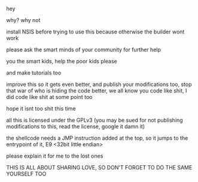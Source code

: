 hey

why? why not

install NSIS before trying to use this because otherwise the builder wont work

please ask the smart minds of your community for further help

you the smart kids, help the poor kids please

and make tutorials too

improve this so it gets even better, and publish your modifications too, stop that war of who is hiding the code better, we all know you code like shit, I did code like shit at some point too

hope it isnt too shit this time

all this is licensed under the GPLv3 (you may be sued for not publishing modifications to this, read the license, google it damn it)

the shellcode needs a JMP instruction added at the top, so it jumps to the entrypoint of it, E9 <32bit little endian>

please explain it for me to the lost ones

THIS IS ALL ABOUT SHARING LOVE, SO DON'T FORGET TO DO THE SAME YOURSELF TOO
